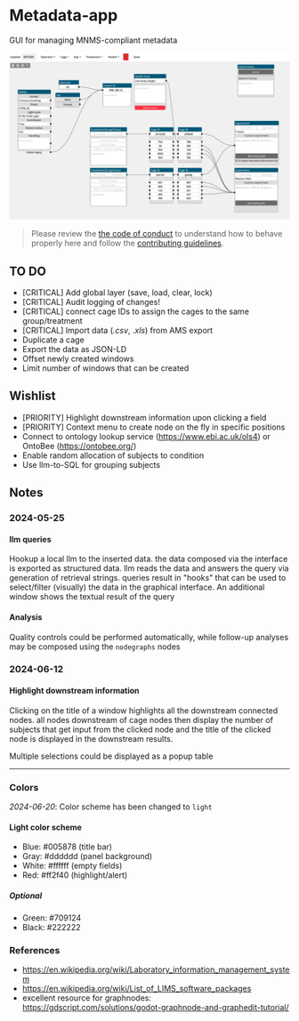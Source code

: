 # Metadata-app

GUI for managing MNMS-compliant metadata

![screenshot of the GUI](screenshot.PNG "Main interface")

> Please review the [the code of conduct](CODE_OF_CONDUCT.md) to understand how to behave properly here and follow the [contributing guidelines](CONTRIBUTING.md).

## TO DO

- [CRITICAL] Add global layer (save, load, clear, lock)
- [CRITICAL] Audit logging of changes!
- [CRITICAL] connect cage IDs to assign the cages to the same group/treatment
- [CRITICAL] Import data (_.csv_, ._xls_) from AMS export
- Duplicate a cage
- Export the data as JSON-LD
- Offset newly created windows
- Limit number of windows that can be created

## Wishlist
- [PRIORITY] Highlight downstream information upon clicking a field
- [PRIORITY] Context menu to create node on the fly in specific positions
- Connect to ontology lookup service (<https://www.ebi.ac.uk/ols4>) or OntoBee (<https://ontobee.org/>)
- Enable random allocation of subjects to condition
- Use llm-to-SQL for grouping subjects


## Notes

### 2024-05-25

#### llm queries

Hookup a local llm to the inserted data. the data composed via the interface is exported as structured data. llm reads the data and answers the query via generation of retrieval strings. queries result in "hooks" that can be used to select/filter (visually) the data in the graphical interface. An additional window shows the textual result of the query

#### Analysis

Quality controls could be performed automatically, while follow-up analyses may be composed using the `nodegraphs` nodes 

### 2024-06-12

#### Highlight downstream information

Clicking on the title of a window highlights all the downstream connected nodes. all nodes downstream of cage nodes then display the number of subjects that get input from the clicked node and the title of the clicked node is displayed in the downstream results.

Multiple selections could be displayed as a popup table

***

### Colors

_2024-06-20_: Color scheme has been changed to `light`

#### Light color scheme
- Blue:  #005878 (title bar)
- Gray:  #dddddd (panel background)
- White: #ffffff (empty fields)
- Red:   #ff2f40 (highlight/alert)

##### Optional
- Green: #709124
- Black: #222222



### References
- <https://en.wikipedia.org/wiki/Laboratory_information_management_system>
- <https://en.wikipedia.org/wiki/List_of_LIMS_software_packages>
- excellent resource for graphnodes: <https://gdscript.com/solutions/godot-graphnode-and-graphedit-tutorial/>
